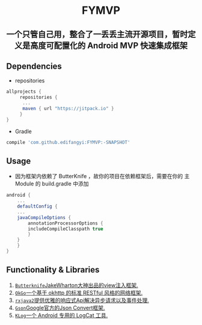 <h1 align="center">FYMVP</h1>
<h2 align="center">一个只管自己用，整合了一丢丢主流开源项目，暂时定义是高度可配置化的 Android MVP 快速集成框架</h2>


## Dependencies

* repositories 
```groovy
allprojects {
     repositories {
	  ...
	  maven { url "https://jitpack.io" }
     }
}
```

* Gradle
```groovy
compile 'com.github.edifangyi:FYMVP:-SNAPSHOT'
```

## Usage


* 因为框架内依赖了 ButterKnife ，故你的项目在依赖框架后，需要在你的 主Module 的 build.gradle 中添加

```groovy
android {
    ...
    defaultConfig {
	...
	javaCompileOptions {
	    annotationProcessorOptions {
		includeCompileClasspath true
	    }
	}
    }
}
```

## Functionality & Libraries

1. [`Butterknife`JakeWharton大神出品的view注入框架.](https://github.com/JakeWharton/butterknife)
2. [`OkGo`一个基于 okhttp 的标准 RESTful 风格的网络框架.](https://github.com/jeasonlzy/okhttp-OkGo)
3. [`rxjava2`提供优雅的响应式Api解决异步请求以及事件处理.](https://github.com/ReactiveX/RxJava)
4. [`Gson`Google官方的Json Convert框架.](https://github.com/google/gson)
5. [`KLog`一个 Android 专用的 LogCat 工具.](https://github.com/ZhaoKaiQiang/KLog)
